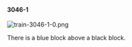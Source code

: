 #### 3046-1
![train-3046-1-0.png](https://github.com/lil-lab/nlvr/raw/master/nlvr/train/images/49/train-3046-1-0.png "train-3046-1-0.png")

There is a blue block above a black block.